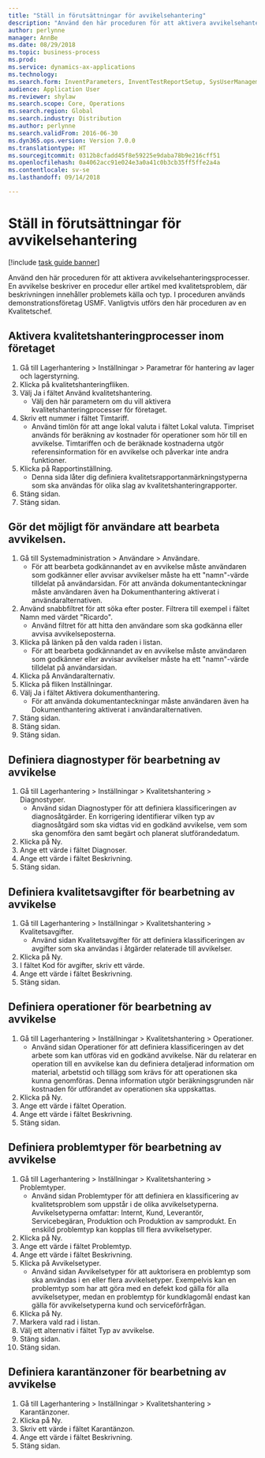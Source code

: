 ```yaml
--- 
title: "Ställ in förutsättningar för avvikelsehantering"
description: "Använd den här proceduren för att aktivera avvikelsehanteringsprocesser."
author: perlynne
manager: AnnBe
ms.date: 08/29/2018
ms.topic: business-process
ms.prod: 
ms.service: dynamics-ax-applications
ms.technology: 
ms.search.form: InventParameters, InventTestReportSetup, SysUserManagement, SysUserSetup, InventTestDiagnosticType, InventTestMiscCharges, InventTestOperation, InventProblemType, InventProblemTypeSetup, InventQuarantineZone
audience: Application User
ms.reviewer: shylaw
ms.search.scope: Core, Operations
ms.search.region: Global
ms.search.industry: Distribution
ms.author: perlynne
ms.search.validFrom: 2016-06-30
ms.dyn365.ops.version: Version 7.0.0
ms.translationtype: HT
ms.sourcegitcommit: 0312b8cfadd45f8e59225e9daba78b9e216cff51
ms.openlocfilehash: 0a4062acc91e024e3a0a41c0b3cb35ff5ffe2a4a
ms.contentlocale: sv-se
ms.lasthandoff: 09/14/2018

---
```

# <a name="set-up-prerequisites-for-nonconformance-management"></a>Ställ in förutsättningar för avvikelsehantering

[!include [task guide banner](../../includes/task-guide-banner.md)]

Använd den här proceduren för att aktivera avvikelsehanteringsprocesser. En avvikelse beskriver en procedur eller artikel med kvalitetsproblem, där beskrivningen innehåller problemets källa och typ. I proceduren används demonstrationsföretag USMF. Vanligtvis utförs den här proceduren av en Kvalitetschef.


## <a name="enable-quality-management-processes-within-the-company"></a>Aktivera kvalitetshanteringprocesser inom företaget
1. Gå till Lagerhantering > Inställningar > Parametrar för hantering av lager och lagerstyrning.
2. Klicka på kvalitetshanteringfliken.
3. Välj Ja i fältet Använd kvalitetshantering.
    * Välj den här parametern om du vill aktivera kvalitetshanteringprocesser för företaget.  
4. Skriv ett nummer i fältet Timtariff.
    * Använd timlön för att ange lokal valuta i fältet Lokal valuta. Timpriset används för beräkning av kostnader för operationer som hör till en avvikelse. Timtariffen och de beräknade kostnaderna utgör referensinformation för en avvikelse och påverkar inte andra funktioner.  
5. Klicka på Rapportinställning.
    * Denna sida låter dig definiera kvalitetsrapportanmärkningstyperna som ska användas för olika slag av kvalitetshanteringrapporter.  
6. Stäng sidan.
7. Stäng sidan.

## <a name="enable-user-for-nonconformance-processing"></a>Gör det möjligt för användare att bearbeta avvikelsen.
1. Gå till Systemadministration > Användare > Användare.
    * För att bearbeta godkännandet av en avvikelse måste användaren som godkänner eller avvisar avvikelser måste ha ett "namn"-värde tilldelat på användarsidan. För att använda dokumentanteckningar måste användaren även ha Dokumenthantering aktiverat i användaralternativen.  
2. Använd snabbfiltret för att söka efter poster. Filtrera till exempel i fältet Namn med värdet "Ricardo".
    * Använd filtret för att hitta den användare som ska godkänna eller avvisa avvikelseposterna.  
3. Klicka på länken på den valda raden i listan.
    * För att bearbeta godkännandet av en avvikelse måste användaren som godkänner eller avvisar avvikelser måste ha ett "namn"-värde tilldelat på användarsidan.  
4. Klicka på Användaralternativ.
5. Klicka på fliken Inställningar.
6. Välj Ja i fältet Aktivera dokumenthantering.
    * För att använda dokumentanteckningar måste användaren även ha Dokumenthantering aktiverat i användaralternativen.  
7. Stäng sidan.
8. Stäng sidan.
9. Stäng sidan.

## <a name="define-diagnostic-types-for-nonconformance-processing"></a>Definiera diagnostyper för bearbetning av avvikelse
1. Gå till Lagerhantering > Inställningar > Kvalitetshantering > Diagnostyper.
    * Använd sidan Diagnostyper för att definiera klassificeringen av diagnosåtgärder. En korrigering identifierar vilken typ av diagnosåtgärd som ska vidtas vid en godkänd avvikelse, vem som ska genomföra den samt begärt och planerat slutförandedatum.  
2. Klicka på Ny.
3. Ange ett värde i fältet Diagnoser.
4. Ange ett värde i fältet Beskrivning.
5. Stäng sidan.

## <a name="define-quality-charges-for-nonconformance-processing"></a>Definiera kvalitetsavgifter för bearbetning av avvikelse
1. Gå till Lagerhantering > Inställningar > Kvalitetshantering > Kvalitetsavgifter.
    * Använd sidan Kvalitetsavgifter för att definiera klassificeringen av avgifter som ska användas i åtgärder relaterade till avvikelser.  
2. Klicka på Ny.
3. I fältet Kod för avgifter, skriv ett värde.
4. Ange ett värde i fältet Beskrivning.
5. Stäng sidan.

## <a name="define-the-operations-for-nonconformance-processing"></a>Definiera operationer för bearbetning av avvikelse
1. Gå till Lagerhantering > Inställningar > Kvalitetshantering > Operationer.
    * Använd sidan Operationer för att definiera klassificeringen av det arbete som kan utföras vid en godkänd avvikelse. När du relaterar en operation till en avvikelse kan du definiera detaljerad information om material, arbetstid och tillägg som krävs för att operationen ska kunna genomföras. Denna information utgör beräkningsgrunden när kostnaden för utförandet av operationen ska uppskattas.  
2. Klicka på Ny.
3. Ange ett värde i fältet Operation.
4. Ange ett värde i fältet Beskrivning.
5. Stäng sidan.

## <a name="define-problem-types-for-nonconformance-processing"></a>Definiera problemtyper för bearbetning av avvikelse
1. Gå till Lagerhantering > Inställningar > Kvalitetshantering > Problemtyper.
    * Använd sidan Problemtyper för att definiera en klassificering av kvalitetsproblem som uppstår i de olika avvikelsetyperna. Avvikelsetyperna omfattar: Internt, Kund, Leverantör, Servicebegäran, Produktion och Produktion av samprodukt. En enskild problemtyp kan kopplas till flera avvikelsetyper.  
2. Klicka på Ny.
3. Ange ett värde i fältet Problemtyp.
4. Ange ett värde i fältet Beskrivning.
5. Klicka på Avvikelsetyper.
    * Använd sidan Avvikelsetyper för att auktorisera en problemtyp som ska användas i en eller flera avvikelsetyper. Exempelvis kan en problemtyp som har att göra med en defekt kod gälla för alla avvikelsetyper, medan en problemtyp för kundklagomål endast kan gälla för avvikelsetyperna kund och serviceförfrågan.  
6. Klicka på Ny.
7. Markera vald rad i listan.
8. Välj ett alternativ i fältet Typ av avvikelse.
9. Stäng sidan.
10. Stäng sidan.

## <a name="define-quarantine-zones-for-nonconformance-processing"></a>Definiera karantänzoner för bearbetning av avvikelse
1. Gå till Lagerhantering > Inställningar > Kvalitetshantering > Karantänzoner.
2. Klicka på Ny.
3. Skriv ett värde i fältet Karantänzon.
4. Ange ett värde i fältet Beskrivning.
5. Stäng sidan.


